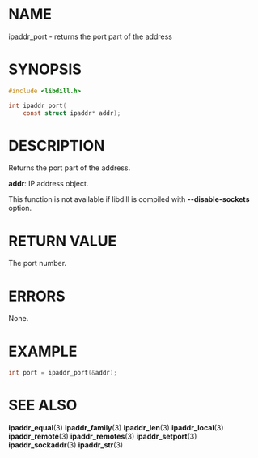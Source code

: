# NAME

 ipaddr_port - returns the port part of the address

# SYNOPSIS

```c
#include <libdill.h>

int ipaddr_port(
    const struct ipaddr* addr);
```

# DESCRIPTION

 Returns the port part of the address.

 **addr**: IP address object.

 This function is not available if libdill is compiled with **--disable-sockets** option.

# RETURN VALUE

 The port number.

# ERRORS

 None.

# EXAMPLE

```c
int port = ipaddr_port(&addr);
```

# SEE ALSO

 **ipaddr_equal**(3) **ipaddr_family**(3) **ipaddr_len**(3) **ipaddr_local**(3) **ipaddr_remote**(3) **ipaddr_remotes**(3) **ipaddr_setport**(3) **ipaddr_sockaddr**(3) **ipaddr_str**(3) 

